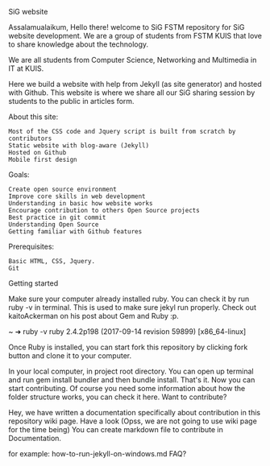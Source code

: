 SiG website

Assalamualaikum, Hello there! welcome to SiG FSTM repository for SiG website development. We are a group of students from FSTM KUIS that love to share knowledge about the technology.

We are all students from Computer Science, Networking and Multimedia in IT at KUIS.

Here we build a website with help from Jekyll (as site generator) and hosted with Github. This website is where we share all our SiG sharing session by students to the public in articles form.

About this site:

    Most of the CSS code and Jquery script is built from scratch by contributors
    Static website with blog-aware (Jekyll)
    Hosted on Github
    Mobile first design

Goals:

    Create open source environment
    Improve core skills in web development
    Understanding in basic how website works
    Encourage contribution to others Open Source projects
    Best practice in git commit
    Understanding Open Source
    Getting familiar with Github features

Prerequisites:

    Basic HTML, CSS, Jquery.
    Git

Getting started

Make sure your computer already installed ruby. You can check it by run ruby -v in terminal. This is used to make sure jekyl run properly. Check out kaitoAckerman on his post about Gem and Ruby :p.

~ ➜ ruby -v
ruby 2.4.2p198 (2017-09-14 revision 59899) [x86_64-linux]

Once Ruby is installed, you can start fork this repository by clicking fork button and clone it to your computer.

In your local computer, in project root directory. You can open up terminal and run gem install bundler and then bundle install. That's it. Now you can start contributing. Of course you need some information about how the folder structure works, you can check it here.
Want to contribute?

Hey, we have written a documentation specifically about contribution in this repository wiki page. Have a look (Opss, we are not going to use wiki page for the time being) You can create markdown file to contribute in Documentation.

for example: how-to-run-jekyll-on-windows.md
FAQ?